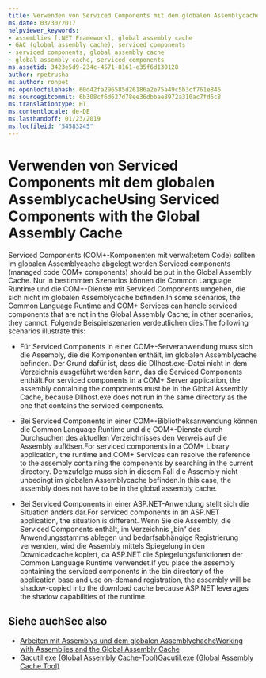 ```yaml
---
title: Verwenden von Serviced Components mit dem globalen Assemblycache
ms.date: 03/30/2017
helpviewer_keywords:
- assemblies [.NET Framework], global assembly cache
- GAC (global assembly cache), serviced components
- serviced components, global assembly cache
- global assembly cache, serviced components
ms.assetid: 3423e5d9-234c-4571-8161-e35f6d130128
author: rpetrusha
ms.author: ronpet
ms.openlocfilehash: 60d42fa296585d26186a2e75a49c5b3cf761e846
ms.sourcegitcommit: 6b308cf6d627d78ee36dbbae8972a310ac7fd6c8
ms.translationtype: HT
ms.contentlocale: de-DE
ms.lasthandoff: 01/23/2019
ms.locfileid: "54583245"
---
```

# <a name="using-serviced-components-with-the-global-assembly-cache"></a><span data-ttu-id="c0b5a-102">Verwenden von Serviced Components mit dem globalen Assemblycache</span><span class="sxs-lookup"><span data-stu-id="c0b5a-102">Using Serviced Components with the Global Assembly Cache</span></span>
<span data-ttu-id="c0b5a-103">Serviced Components (COM+-Komponenten mit verwaltetem Code) sollten im globalen Assemblycache abgelegt werden.</span><span class="sxs-lookup"><span data-stu-id="c0b5a-103">Serviced components (managed code COM+ components) should be put in the Global Assembly Cache.</span></span> <span data-ttu-id="c0b5a-104">Nur in bestimmten Szenarios können die Common Language Runtime und die COM+-Dienste mit Serviced Components umgehen, die sich nicht im globalen Assemblycache befinden.</span><span class="sxs-lookup"><span data-stu-id="c0b5a-104">In some scenarios, the Common Language Runtime and COM+ Services can handle serviced components that are not in the Global Assembly Cache; in other scenarios, they cannot.</span></span> <span data-ttu-id="c0b5a-105">Folgende Beispielszenarien verdeutlichen dies:</span><span class="sxs-lookup"><span data-stu-id="c0b5a-105">The following scenarios illustrate this:</span></span>  
  
-   <span data-ttu-id="c0b5a-106">Für Serviced Components in einer COM+-Serveranwendung muss sich die Assembly, die die Komponenten enthält, im globalen Assemblycache befinden. Der Grund dafür ist, dass die Dllhost.exe-Datei nicht in dem Verzeichnis ausgeführt werden kann, das die Serviced Components enthält.</span><span class="sxs-lookup"><span data-stu-id="c0b5a-106">For serviced components in a COM+ Server application, the assembly containing the components must be in the Global Assembly Cache, because Dllhost.exe does not run in the same directory as the one that contains the serviced components.</span></span>  
  
-   <span data-ttu-id="c0b5a-107">Bei Serviced Components in einer COM+-Bibliotheksanwendung können die Common Language Runtime und die COM+-Dienste durch Durchsuchen des aktuellen Verzeichnisses den Verweis auf die Assembly auflösen.</span><span class="sxs-lookup"><span data-stu-id="c0b5a-107">For serviced components in a COM+ Library application, the runtime and COM+ Services can resolve the reference to the assembly containing the components by searching in the current directory.</span></span> <span data-ttu-id="c0b5a-108">Demzufolge muss sich in diesem Fall die Assembly nicht unbedingt im globalen Assemblycache befinden.</span><span class="sxs-lookup"><span data-stu-id="c0b5a-108">In this case, the assembly does not have to be in the global assembly cache.</span></span>  
  
-   <span data-ttu-id="c0b5a-109">Bei Serviced Components in einer ASP.NET-Anwendung stellt sich die Situation anders dar.</span><span class="sxs-lookup"><span data-stu-id="c0b5a-109">For serviced components in an ASP.NET application, the situation is different.</span></span> <span data-ttu-id="c0b5a-110">Wenn Sie die Assembly, die Serviced Components enthält, im Verzeichnis „bin“ des Anwendungsstamms ablegen und bedarfsabhängige Registrierung verwenden, wird die Assembly mittels Spiegelung in den Downloadcache kopiert, da ASP.NET die Spiegelungsfunktionen der Common Language Runtime verwendet.</span><span class="sxs-lookup"><span data-stu-id="c0b5a-110">If you place the assembly containing the serviced components in the bin directory of the application base and use on-demand registration, the assembly will be shadow-copied into the download cache because ASP.NET leverages the shadow capabilities of the runtime.</span></span>  
  
## <a name="see-also"></a><span data-ttu-id="c0b5a-111">Siehe auch</span><span class="sxs-lookup"><span data-stu-id="c0b5a-111">See also</span></span>
- [<span data-ttu-id="c0b5a-112">Arbeiten mit Assemblys und dem globalen Assemblychache</span><span class="sxs-lookup"><span data-stu-id="c0b5a-112">Working with Assemblies and the Global Assembly Cache</span></span>](../../../docs/framework/app-domains/working-with-assemblies-and-the-gac.md)
- [<span data-ttu-id="c0b5a-113">Gacutil.exe (Global Assembly Cache-Tool)</span><span class="sxs-lookup"><span data-stu-id="c0b5a-113">Gacutil.exe (Global Assembly Cache Tool)</span></span>](../../../docs/framework/tools/gacutil-exe-gac-tool.md)
